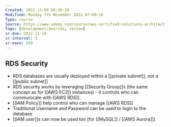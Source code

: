 ```yaml
---
Created: 2022-11-08 08:36:20
Modified: Monday 7th November 2022 07:09:16
Type: course
Source: https://www.udemy.com/course/aws-certified-solutions-architect-associate-saa-c01/?xref=E0Aed11STH4LPUQvCz0GJFABTmM=
Tags: [development/aws/rds, review]
sr-due: 2022-11-10
sr-interval: 3
sr-ease: 250
---
```


## RDS Security

- RDS databases are usually deployed within a [[private subnet]], not a [[public subnet]]
- RDS security works by leveraging [[Security Group]]s (the same concept as for [[AWS EC2]] instances) - it controls who can communicate with [[AWS RDS]].
- [[IAM Policy]] help control who can manage [[AWS RDS]]
- Traditional Username and Password can be used to login to the database
- [[IAM user]]s can now be used too (for [[MySQL]] / [[AWS Aurora]])